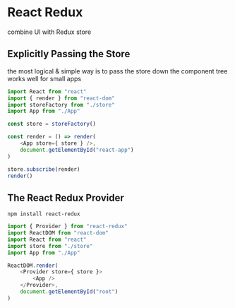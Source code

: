 # React Redux
combine UI with Redux store  

## Explicitly Passing the Store 
the most logical & simple way is to pass the store down the component tree  
works well for small apps  
```js
import React from "react"
import { render } from "react-dom"
import storeFactory from "./store"
import App from "./App"

const store = storeFactory()

const render = () => render(
    <App store={ store } />,
    document.getElementById("react-app")
)

store.subscribe(render)
render()
```

## The React Redux Provider 
```
npm install react-redux
```
```js
import { Provider } from "react-redux"
import ReactDOM from "react-dom"
import React from "react"
import store from "./store"
import App from "./App"

ReactDOM.render(
    <Provider store={ store }>
        <App />
    </Provider>,
    document.getElementById("root")
)
```